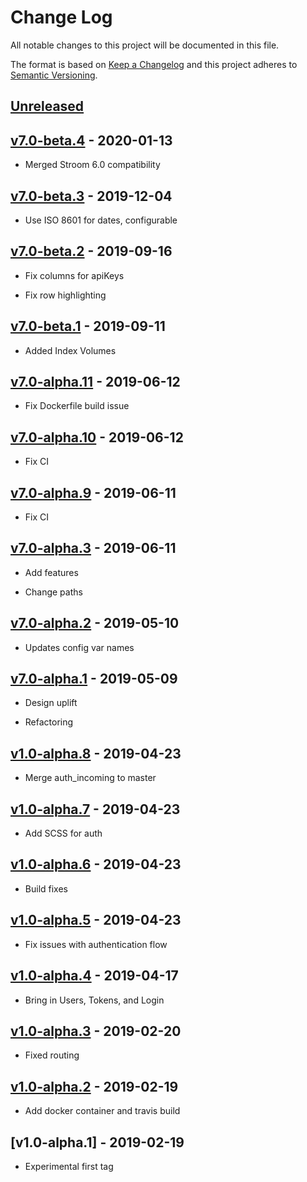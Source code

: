 # Change Log

All notable changes to this project will be documented in this file.

The format is based on [Keep a Changelog](http://keepachangelog.com/)
and this project adheres to [Semantic Versioning](http://semver.org/).

## [Unreleased]

## [v7.0-beta.4] - 2020-01-13

* Merged Stroom 6.0 compatibility

## [v7.0-beta.3] - 2019-12-04

* Use ISO 8601 for dates, configurable


## [v7.0-beta.2] - 2019-09-16

* Fix columns for apiKeys

* Fix row highlighting


## [v7.0-beta.1] - 2019-09-11

* Added Index Volumes


## [v7.0-alpha.11] - 2019-06-12

* Fix Dockerfile build issue


## [v7.0-alpha.10] - 2019-06-12

* Fix CI


## [v7.0-alpha.9] - 2019-06-11

* Fix CI


## [v7.0-alpha.3] - 2019-06-11

* Add features

* Change paths


## [v7.0-alpha.2] - 2019-05-10

* Updates config var names


## [v7.0-alpha.1] - 2019-05-09

* Design uplift

* Refactoring


## [v1.0-alpha.8] - 2019-04-23

* Merge auth_incoming to master


## [v1.0-alpha.7] - 2019-04-23

* Add SCSS for auth


## [v1.0-alpha.6] - 2019-04-23

* Build fixes


## [v1.0-alpha.5] - 2019-04-23

* Fix issues with authentication flow


## [v1.0-alpha.4] - 2019-04-17

* Bring in Users, Tokens, and Login


## [v1.0-alpha.3] - 2019-02-20

* Fixed routing


## [v1.0-alpha.2] - 2019-02-19

* Add docker container and travis build


## [v1.0-alpha.1] - 2019-02-19

* Experimental first tag

[unreleased]: https://github.com/gchq/stroom-auth/compare/v7.0-beta.4...master
[v7.0-beta.4]: https://github.com/gchq/stroom-auth/compare/v7.0-beta.3...v7.0-beta.4
[v7.0-beta.3]: https://github.com/gchq/stroom-auth/compare/v7.0-beta.2...v7.0-beta.3
[v7.0-beta.2]: https://github.com/gchq/stroom-auth/compare/v7.0-beta.1...v7.0-beta.2
[v7.0-beta.1]: https://github.com/gchq/stroom-auth/compare/v7.0-alpha.11...v7.0-beta.1
[v7.0-alpha.11]: https://github.com/gchq/stroom-auth/compare/v7.0-alpha.10...v7.0-alpha.11
[v7.0-alpha.10]: https://github.com/gchq/stroom-auth/compare/v7.0-alpha.9...v7.0-alpha.10
[v7.0-alpha.9]: https://github.com/gchq/stroom-auth/compare/v7.0-alpha.3...v7.0-alpha.9
[v7.0-alpha.3]: https://github.com/gchq/stroom-auth/compare/v7.0-alpha.2...v7.0-alpha.3
[v7.0-alpha.2]: https://github.com/gchq/stroom-auth/compare/v7.0-alpha.1...v7.0-alpha.2
[v7.0-alpha.1]: https://github.com/gchq/stroom-auth/compare/v1.0-alpha.8...v7.0-alpha.1
[v1.0-alpha.8]: https://github.com/gchq/stroom-auth/compare/v1.0-alpha.7...v1.0-alpha.8
[v1.0-alpha.7]: https://github.com/gchq/stroom-auth/compare/v1.0-alpha.6...v1.0-alpha.7
[v1.0-alpha.6]: https://github.com/gchq/stroom-auth/compare/v1.0-alpha.5...v1.0-alpha.6
[v1.0-alpha.5]: https://github.com/gchq/stroom-auth/compare/v1.0-alpha.4...v1.0-alpha.5
[v1.0-alpha.4]: https://github.com/gchq/stroom-auth/compare/v1.0-alpha.3...v1.0-alpha.4
[v1.0-alpha.3]: https://github.com/gchq/stroom-auth/compare/v1.0-alpha.2...v1.0-alpha.3
[v1.0-alpha.2]: https://github.com/gchq/stroom-auth/compare/v1.0-alpha.1...v1.0-alpha.2
